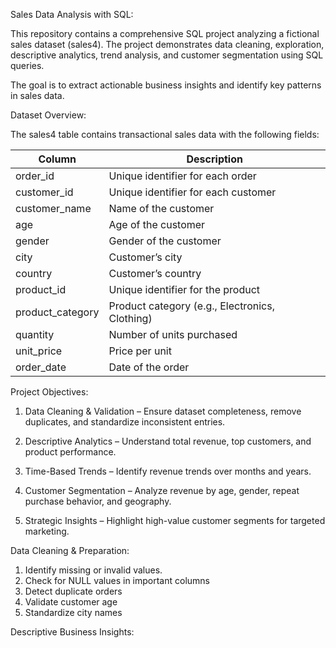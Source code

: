 Sales Data Analysis with SQL:

This repository contains a comprehensive SQL project analyzing a fictional sales dataset (sales4). The project demonstrates data cleaning, exploration, descriptive analytics, trend analysis, and customer segmentation using SQL queries.

The goal is to extract actionable business insights and identify key patterns in sales data.

Dataset Overview:

The sales4 table contains transactional sales data with the following fields:

| Column            | Description                                    |
| ----------------- | ---------------------------------------------- |
| order\_id         | Unique identifier for each order               |
| customer\_id      | Unique identifier for each customer            |
| customer\_name    | Name of the customer                           |
| age               | Age of the customer                            |
| gender            | Gender of the customer                         |
| city              | Customer’s city                                |
| country           | Customer’s country                             |
| product\_id       | Unique identifier for the product              |
| product\_category | Product category (e.g., Electronics, Clothing) |
| quantity          | Number of units purchased                      |
| unit\_price       | Price per unit                                 |
| order\_date       | Date of the order                              |


Project Objectives:

1. Data Cleaning & Validation – Ensure dataset completeness, remove duplicates, and standardize inconsistent entries.

2. Descriptive Analytics – Understand total revenue, top customers, and product performance.

3. Time-Based Trends – Identify revenue trends over months and years.

4. Customer Segmentation – Analyze revenue by age, gender, repeat purchase behavior, and geography.

5. Strategic Insights – Highlight high-value customer segments for targeted marketing.

Data Cleaning & Preparation:

1. Identify missing or invalid values.
2. Check for NULL values in important columns
3. Detect duplicate orders
4. Validate customer age
5. Standardize city names

Descriptive Business Insights:
